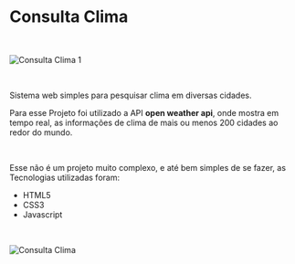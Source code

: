<h1>Consulta Clima</h1>
<br> 

![Consulta Clima 1](https://user-images.githubusercontent.com/74883711/204114524-c607dc86-6a55-469e-ad44-c29879940a1d.png)

<br>
<p> 
  Sistema web simples para pesquisar clima em diversas cidades. 
</p>

<p>
  Para esse Projeto foi utilizado a API <strong>open weather api</strong>, onde mostra em tempo real,
  as informações de clima de mais ou menos 200 cidades ao redor do mundo.
</p>
<br>
<p>
  Esse não é um projeto muito complexo, e até bem simples de se fazer, as Tecnologias utilizadas foram:
  <ul>
    <li>HTML5</li>
    <li>CSS3</li>
    <li>Javascript</li>
  </ul>
</p> 
<br>

![Consulta Clima](https://user-images.githubusercontent.com/74883711/204114592-4f047b8e-9096-414e-84d9-0a186f421bcc.png)
